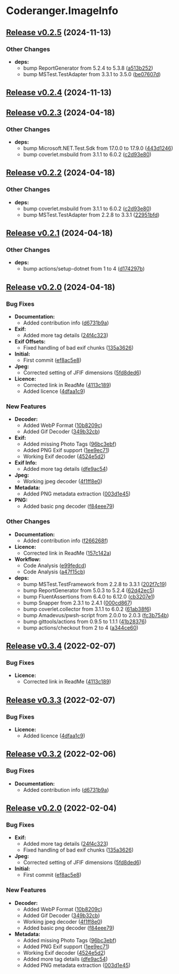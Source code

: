 # Coderanger.ImageInfo

## [Release v0.2.5](https://github.com/jamesmoore/Coderanger.ImageInfo/releases/tag/v0.2.5) (2024-11-13)

### Other Changes

* **deps:**
  * bump ReportGenerator from 5.2.4 to 5.3.8 ([a513b252](https://github.com/jamesmoore/Coderanger.ImageInfo/commit/a513b2520d1673c548fc7968ee228082eae4fe2a))
  * bump MSTest.TestAdapter from 3.3.1 to 3.5.0 ([be07607d](https://github.com/jamesmoore/Coderanger.ImageInfo/commit/be07607d75a2faa953a8b1142dba866df1961036))


## [Release v0.2.4](https://github.com/jamesmoore/Coderanger.ImageInfo/releases/tag/v0.2.4) (2024-11-13)



## [Release v0.2.3](https://github.com/jamesmoore/Coderanger.ImageInfo/releases/tag/v0.2.3) (2024-04-18)

### Other Changes

* **deps:**
  * bump Microsoft.NET.Test.Sdk from 17.0.0 to 17.9.0 ([443d1246](https://github.com/jamesmoore/Coderanger.ImageInfo/commit/443d12467b070172e58e36c81341ec1711c4adcb))
  * bump coverlet.msbuild from 3.1.1 to 6.0.2 ([c2d93e80](https://github.com/jamesmoore/Coderanger.ImageInfo/commit/c2d93e80291fee116387376b6b19a8d95b8817b0))


## [Release v0.2.2](https://github.com/jamesmoore/Coderanger.ImageInfo/releases/tag/v0.2.2) (2024-04-18)

### Other Changes

* **deps:**
  * bump coverlet.msbuild from 3.1.1 to 6.0.2 ([c2d93e80](https://github.com/jamesmoore/Coderanger.ImageInfo/commit/c2d93e80291fee116387376b6b19a8d95b8817b0))
  * bump MSTest.TestAdapter from 2.2.8 to 3.3.1 ([22951bfd](https://github.com/jamesmoore/Coderanger.ImageInfo/commit/22951bfd3f4c440603988025b307f6fad840012b))


## [Release v0.2.1](https://github.com/jamesmoore/Coderanger.ImageInfo/releases/tag/v0.2.1) (2024-04-18)

### Other Changes

* **deps:**
  * bump actions/setup-dotnet from 1 to 4 ([d174297b](https://github.com/jamesmoore/Coderanger.ImageInfo/commit/d174297b35fff3fd2202e2bfaacd1e94bb8197fb))


## [Release v0.2.0](https://github.com/jamesmoore/Coderanger.ImageInfo/releases/tag/v0.2.0) (2024-04-18)

### Bug Fixes

* **Documentation:**
  * Added contribution info ([d6731b9a](https://github.com/jamesmoore/Coderanger.ImageInfo/commit/d6731b9aba66d9a351b5a9de8346221974a66b8c))
* **Exif:**
  * Added more tag details ([24f4c323](https://github.com/jamesmoore/Coderanger.ImageInfo/commit/24f4c323aabd03ee83f2e9a7138a5ecce3736875))
* **Exif Offsets:**
  * Fixed handling of bad exif chunks ([135a3626](https://github.com/jamesmoore/Coderanger.ImageInfo/commit/135a3626565d043cad54e49dcca5f7ef8d79bfea))
* **Initial:**
  * First commit ([ef8ac5e8](https://github.com/jamesmoore/Coderanger.ImageInfo/commit/ef8ac5e853d0d640b993b959608040cf3e2b2e32))
* **Jpeg:**
  * Corrected setting of JFIF dimensions ([5fd8ded6](https://github.com/jamesmoore/Coderanger.ImageInfo/commit/5fd8ded6ce994d6d91f03444c18702a3be8353b3))
* **Licence:**
  * Corrected link in ReadMe ([4113c189](https://github.com/jamesmoore/Coderanger.ImageInfo/commit/4113c189597d088713c1345dad023ff2c86c5b2e))
  * Added licence ([4dfaa1c9](https://github.com/jamesmoore/Coderanger.ImageInfo/commit/4dfaa1c91042ad26223701876c00fbb544c71e2f))

### New Features

* **Decoder:**
  * Added WebP Format ([10b8209c](https://github.com/jamesmoore/Coderanger.ImageInfo/commit/10b8209cd5f0de765a48ae22f524fc0f3925ff9d))
  * Added Gif Decoder ([349b32cb](https://github.com/jamesmoore/Coderanger.ImageInfo/commit/349b32cb07b275f7e6141a102cc3a4adcec5d055))
* **Exif:**
  * Added missing Photo Tags ([96bc3ebf](https://github.com/jamesmoore/Coderanger.ImageInfo/commit/96bc3ebf049de7856da912d901ddb3f82fd06292))
  * Added PNG Exif support ([1ee9ec71](https://github.com/jamesmoore/Coderanger.ImageInfo/commit/1ee9ec71869fcbdd027027e3cdac0032c146774b))
  * Working Exif decoder ([4524e5d2](https://github.com/jamesmoore/Coderanger.ImageInfo/commit/4524e5d2b266582e29edd68cdd44628b5213ba94))
* **Exif Info:**
  * Added more tag details ([dfe9ac54](https://github.com/jamesmoore/Coderanger.ImageInfo/commit/dfe9ac548ac2ffb160faeaf85768a499cc21db2e))
* **Jpeg:**
  * Working jpeg decoder ([4f1ff8e0](https://github.com/jamesmoore/Coderanger.ImageInfo/commit/4f1ff8e0f22e7c71f3e0a68afdc9e0ed016c8e46))
* **Metadata:**
  * Added PNG metadata extraction ([003d1e45](https://github.com/jamesmoore/Coderanger.ImageInfo/commit/003d1e450af11822cf282d52c8b368bcff9e179c))
* **PNG:**
  * Added basic png decoder ([f84eee79](https://github.com/jamesmoore/Coderanger.ImageInfo/commit/f84eee79b82d93428205c4a27f179a2e8acf2834))

### Other Changes

* **Documentation:**
  * Added contribution info ([f266268f](https://github.com/jamesmoore/Coderanger.ImageInfo/commit/f266268fb1b1973fed9ee958be50955e0e130e8d))
* **Licence:**
  * Corrected link in ReadMe ([157c142a](https://github.com/jamesmoore/Coderanger.ImageInfo/commit/157c142ad8d0692cfba6f99f9da60d75b8cf2fa9))
* **Workflow:**
  * Code Analysis ([e99fedcd](https://github.com/jamesmoore/Coderanger.ImageInfo/commit/e99fedcdd7646bab3a59818ca27f9b908b767364))
  * Code Analysis ([a47f15cb](https://github.com/jamesmoore/Coderanger.ImageInfo/commit/a47f15cb650f56663d9f68f4db871e4eca030d86))
* **deps:**
  * bump MSTest.TestFramework from 2.2.8 to 3.3.1 ([202f7c19](https://github.com/jamesmoore/Coderanger.ImageInfo/commit/202f7c19d9b3697d468fbb2d934e74e75f3b9f82))
  * bump ReportGenerator from 5.0.3 to 5.2.4 ([62d42ec5](https://github.com/jamesmoore/Coderanger.ImageInfo/commit/62d42ec5f850afe424cc9e934094c84b20df1028))
  * bump FluentAssertions from 6.4.0 to 6.12.0 ([cb3207e1](https://github.com/jamesmoore/Coderanger.ImageInfo/commit/cb3207e1d85edacef2ba8db962c924680b571ae6))
  * bump Snapper from 2.3.1 to 2.4.1 ([000cd867](https://github.com/jamesmoore/Coderanger.ImageInfo/commit/000cd867666d2bc3186e152415b7ff7e179e2726))
  * bump coverlet.collector from 3.1.1 to 6.0.2 ([61ab38f6](https://github.com/jamesmoore/Coderanger.ImageInfo/commit/61ab38f6a6cd829d566f0ee87efaea412c062628))
  * bump Amadevus/pwsh-script from 2.0.0 to 2.0.3 ([fc3b754b](https://github.com/jamesmoore/Coderanger.ImageInfo/commit/fc3b754b6a95b8b2123939fe9cee81c1d0b41fff))
  * bump gittools/actions from 0.9.5 to 1.1.1 ([41b28376](https://github.com/jamesmoore/Coderanger.ImageInfo/commit/41b28376f513f876eac5918ab7ce5a9ac45cefa4))
  * bump actions/checkout from 2 to 4 ([a344ce60](https://github.com/jamesmoore/Coderanger.ImageInfo/commit/a344ce6036ba1619f11880456ff06df67f326fdf))


## [Release v0.3.4](https://github.com/CodeRanger-com/Coderanger.ImageInfo/releases/tag/v0.3.4) (2022-02-07)

### Bug Fixes

* **Licence:**
  * Corrected link in ReadMe ([4113c189](https://github.com/CodeRanger-com/Coderanger.ImageInfo/commit/4113c189597d088713c1345dad023ff2c86c5b2e))


## [Release v0.3.3](https://github.com/CodeRanger-com/Coderanger.ImageInfo/releases/tag/v0.3.3) (2022-02-07)

### Bug Fixes

* **Licence:**
  * Added licence ([4dfaa1c9](https://github.com/CodeRanger-com/Coderanger.ImageInfo/commit/4dfaa1c91042ad26223701876c00fbb544c71e2f))


## [Release v0.3.2](https://github.com/CodeRanger-com/Coderanger.ImageInfo/releases/tag/v0.3.2) (2022-02-06)

### Bug Fixes

* **Documentation:**
  * Added contribution info ([d6731b9a](https://github.com/CodeRanger-com/Coderanger.ImageInfo/commit/d6731b9aba66d9a351b5a9de8346221974a66b8c))


## [Release v0.2.0](https://github.com/CodeRanger-com/Coderanger.ImageInfo/releases/tag/v0.2.0) (2022-02-04)

### Bug Fixes

* **Exif:**
  * Added more tag details ([24f4c323](https://github.com/CodeRanger-com/Coderanger.ImageInfo/commit/24f4c323aabd03ee83f2e9a7138a5ecce3736875))
  * Fixed handling of bad exif chunks ([135a3626](https://github.com/CodeRanger-com/Coderanger.ImageInfo/commit/135a3626565d043cad54e49dcca5f7ef8d79bfea))
* **Jpeg:**
  * Corrected setting of JFIF dimensions ([5fd8ded6](https://github.com/CodeRanger-com/Coderanger.ImageInfo/commit/5fd8ded6ce994d6d91f03444c18702a3be8353b3))
* **Initial:**
  * First commit ([ef8ac5e8](https://github.com/CodeRanger-com/Coderanger.ImageInfo/commit/ef8ac5e853d0d640b993b959608040cf3e2b2e32))

### New Features

* **Decoder:**
  * Added WebP Format ([10b8209c](https://github.com/CodeRanger-com/Coderanger.ImageInfo/commit/10b8209cd5f0de765a48ae22f524fc0f3925ff9d))
  * Added Gif Decoder ([349b32cb](https://github.com/CodeRanger-com/Coderanger.ImageInfo/commit/349b32cb07b275f7e6141a102cc3a4adcec5d055))
  * Working jpeg decoder ([4f1ff8e0](https://github.com/CodeRanger-com/Coderanger.ImageInfo/commit/4f1ff8e0f22e7c71f3e0a68afdc9e0ed016c8e46))
  * Added basic png decoder ([f84eee79](https://github.com/CodeRanger-com/Coderanger.ImageInfo/commit/f84eee79b82d93428205c4a27f179a2e8acf2834))
* **Metadata:**
  * Added missing Photo Tags ([96bc3ebf](https://github.com/CodeRanger-com/Coderanger.ImageInfo/commit/96bc3ebf049de7856da912d901ddb3f82fd06292))
  * Added PNG Exif support ([1ee9ec71](https://github.com/CodeRanger-com/Coderanger.ImageInfo/commit/1ee9ec71869fcbdd027027e3cdac0032c146774b))
  * Working Exif decoder ([4524e5d2](https://github.com/CodeRanger-com/Coderanger.ImageInfo/commit/4524e5d2b266582e29edd68cdd44628b5213ba94))
  * Added more tag details ([dfe9ac54](https://github.com/CodeRanger-com/Coderanger.ImageInfo/commit/dfe9ac548ac2ffb160faeaf85768a499cc21db2e))
  * Added PNG metadata extraction ([003d1e45](https://github.com/CodeRanger-com/Coderanger.ImageInfo/commit/003d1e450af11822cf282d52c8b368bcff9e179c))